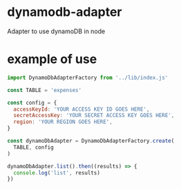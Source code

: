# dynamodb-adapter
Adapter to use dynamoDB in node


# example of use

```javascript
import DynamoDbAdapterFactory from '../lib/index.js'

const TABLE = 'expenses'

const config = {
  accessKeyId: 'YOUR ACCESS KEY ID GOES HERE',
  secretAccessKey: 'YOUR SECRET ACCESS KEY GOES HERE',  
  region: 'YOUR REGION GOES HERE',
}

const dynamoDbAdapter = DynamoDbAdapterFactory.create(
  TABLE, config
)

dynamoDbAdapter.list().then((results) => {
  console.log('list', results)
})
```